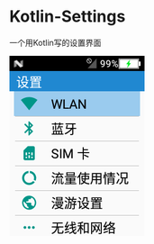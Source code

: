 # Kotlin-Settings
一个用Kotlin写的设置界面

![](https://github.com/yaoyang4346/Kotlin-Settings/raw/master/pic/1.png)
